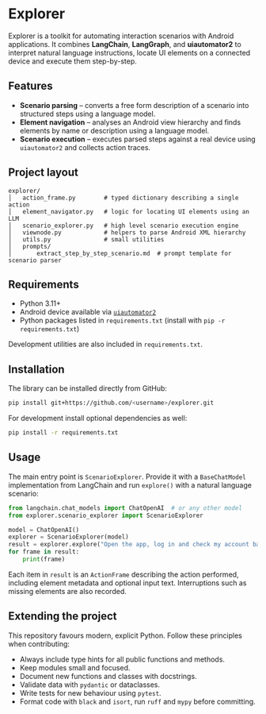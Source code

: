 # Explorer

Explorer is a toolkit for automating interaction scenarios with Android applications. It combines **LangChain**, **LangGraph**, and **uiautomator2** to interpret natural language instructions, locate UI elements on a connected device and execute them step-by-step.

## Features

- **Scenario parsing** – converts a free form description of a scenario into structured steps using a language model.
- **Element navigation** – analyses an Android view hierarchy and finds elements by name or description using a language model.
- **Scenario execution** – executes parsed steps against a real device using `uiautomator2` and collects action traces.

## Project layout

```
explorer/
│   action_frame.py        # typed dictionary describing a single action
│   element_navigator.py   # logic for locating UI elements using an LLM
│   scenario_explorer.py   # high level scenario execution engine
│   viewnode.py            # helpers to parse Android XML hierarchy
│   utils.py               # small utilities
│   prompts/
│       extract_step_by_step_scenario.md  # prompt template for scenario parser
```

## Requirements

- Python 3.11+
- Android device available via [`uiautomator2`](https://github.com/openatx/uiautomator2)
- Python packages listed in `requirements.txt` (install with `pip -r requirements.txt`)

Development utilities are also included in `requirements.txt`.

## Installation

The library can be installed directly from GitHub:

```bash
pip install git+https://github.com/<username>/explorer.git
```

For development install optional dependencies as well:

```bash
pip install -r requirements.txt
```

## Usage

The main entry point is `ScenarioExplorer`. Provide it with a `BaseChatModel` implementation from LangChain and run `explore()` with a natural language scenario:

```python
from langchain.chat_models import ChatOpenAI  # or any other model
from explorer.scenario_explorer import ScenarioExplorer

model = ChatOpenAI()
explorer = ScenarioExplorer(model)
result = explorer.explore("Open the app, log in and check my account balance")
for frame in result:
    print(frame)
```

Each item in `result` is an `ActionFrame` describing the action performed, including element metadata and optional input text. Interruptions such as missing elements are also recorded.

## Extending the project

This repository favours modern, explicit Python. Follow these principles when contributing:

- Always include type hints for all public functions and methods.
- Keep modules small and focused.
- Document new functions and classes with docstrings.
- Validate data with `pydantic` or dataclasses.
- Write tests for new behaviour using `pytest`.
- Format code with `black` and `isort`, run `ruff` and `mypy` before committing.


